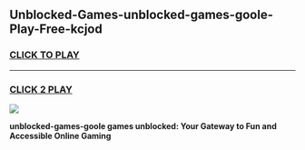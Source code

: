 
## Unblocked-Games-unblocked-games-goole-Play-Free-kcjod
<h3>
<a href="https://premium76.site?title=unblocked-games-goole&ref=15A">CLICK TO PLAY</a></h3>
<hr>

<h3>
<a href="https://premium76.site?title=unblocked-games-goole&ref=15A">CLICK 2 PLAY</a>
  
</h3>

<a href="https://premium76.site?title=unblocked-games-goole&ref=15A"><img src="https://clearcache.store/games.png"></a>


**unblocked-games-goole games unblocked: Your Gateway to Fun and Accessible Online Gaming**
